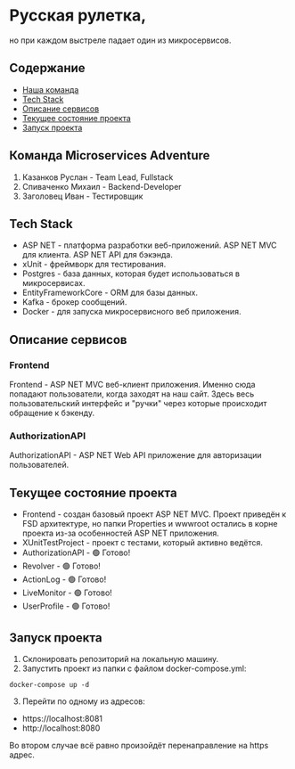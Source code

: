 # Русская рулетка,
 но при каждом выстреле падает один из микросервисов.

## Содержание
- [Наша команда](#команда-microservices-adventure)
- [Tech Stack](#tech-stack)
- [Описание сервисов](#описание-сервисов)
- [Текущее состояние проекта](#текущее-состояние-проекта)
- [Запуск проекта](#запуск-проекта)

## Команда Microservices Adventure
1. Казанков Руслан - Team Lead, Fullstack
2. Спиваченко Михаил - Backend-Developer
3. Заголовец Иван - Тестировщик

## Tech Stack
- ASP NET - платформа разработки веб-приложений. ASP NET MVC для клиента. ASP NET API для бэкэнда.
- xUnit - фреймворк для тестирования.
- Postgres - база данных, которая будет использоваться в микросервисах.
- EntityFrameworkCore - ORM для базы данных.
- Kafka - брокер сообщений.
- Docker - для запуска микросервисного веб приложения.

## Описание сервисов
### **Frontend**
Frontend - ASP NET MVC веб-клиент приложения. Именно сюда попадают пользователи, когда заходят на наш сайт. Здесь весь пользовательский интерфейс и "ручки" через которые происходит обращение к бэкенду.
### **AuthorizationAPI**
AuthorizationAPI - ASP NET Web API приложение для авторизации пользователей.

## Текущее состояние проекта
- Frontend - создан базовый проект ASP NET MVC. Проект приведён к FSD архитектуре, но папки Properties и wwwroot остались в корне проекта из-за особенностей ASP NET приложения.
- XUnitTestProject - проект с тестами, который активно ведётся.
- AuthorizationAPI - 🟢 Готово!
- Revolver - 🟢 Готово!
- ActionLog - 🟢 Готово!
- LiveMonitor - 🟢 Готово!
- UserProfile - 🟢 Готово!

## Запуск проекта
1. Склонировать репозиторий на локальную машину.
2. Запустить проект из папки с файлом docker-compose.yml:
```
docker-compose up -d
```
3. Перейти по одному из адресов:
- https://localhost:8081
- http://localhost:8080

Во втором случае всё равно произойдёт перенаправление на https адрес.
